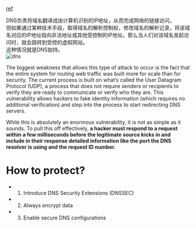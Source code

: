 [ref](https://www.keyfactor.com/blog/what-is-dns-poisoning-and-dns-spoofing/)

DNS负责将域名翻译成由计算机识别的IP地址，从而完成网络的链接访问。  
但如果通过某种技术手段，取得域名的解析控制权，修改域名的解析记录，将该域名对应的IP地址指向非法地址或其他受控制的IP地址。那么当人们对该域名发起访问时，就会跳转到受控的虚假网站。  
这种情况就是DNS劫持。  
![dns](https://www.keyfactor.com/wp-content/uploads/DNS-Spoofing-Attack.png)

The biggest weakness that allows this type of attack to occur is the fact that the entire system for routing web traffic was built more for scale than for security. The current process is built on what’s called the User Datagram Protocol (UDP), a process that does not require senders or recipients to verify they are ready to communicate or verify who they are. This vulnerability allows hackers to fake identity information (which requires no additional verification) and step into the process to start redirecting DNS servers.

While this is absolutely an enormous vulnerability, it is not as simple as it sounds. To pull this off effectively, 
__a hacker must respond to a request within a few milliseconds before the legitimate source kicks in and include in their response detailed information like the port the DNS resolver is using and the request ID number.__

# How to protect?
- 1) Introduce DNS Security Extensions (DNSSEC)
- 2) Always encrypt data
- 3) Enable secure DNS configurations
